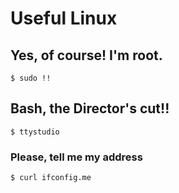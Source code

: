 # Useful Linux

## Yes, of course! I'm root.

```$ sudo !!```

## Bash, the Director's cut!!

```$ ttystudio```

### Please, tell me my address
``` $ curl ifconfig.me ```

